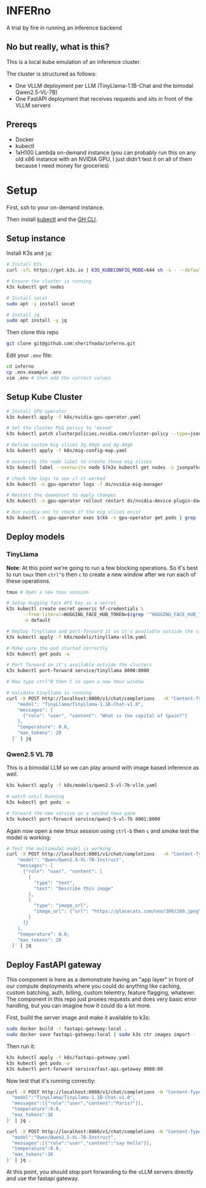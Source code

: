 # INFERno
A trial by fire in running an inference backend

## No but really, what is this?
This is a local kube emulation of an inference cluster.

The cluster is structured as follows: 
- One VLLM deployment per LLM (TinyLlama-1.1B-Chat and the bimodal Qwen2.5-VL-7B)
- One FastAPI deployment that receives requests and sits in front of the VLLM servers

## Prereqs
* Docker
* kubectl
* 1xH100 Lambda on-demand instance (you can probably run this on any old x86 instance with an NVIDIA GPU, I just didn't test it on all of them because I need money for groceries)


# Setup

First, ssh to your on-demand instance.

Then install [kubectl](https://kubernetes.io/docs/tasks/tools/install-kubectl-linux/#install-using-native-package-management) and the [GH CLI](https://github.com/cli/cli/blob/trunk/docs/install_linux.md).

## Setup instance

Install K3s and `jq`:
```bash
# Install K3s
curl -sfL https://get.k3s.io | K3S_KUBECONFIG_MODE=644 sh -s - --default-runtime=nvidia

# Ensure the cluster is running 
k3s kubectl get nodes

# Install socat
sudo apt -y install socat

# Install jq
sudo apt install -y jq
```

Then clone this repo
```bash
git clone git@github.com:sherifnada/inferno.git
```

Edit your `.env` file: 

```bash
cd inferno
cp .env.example .env
vim .env # then add the correct values
```

## Setup Kube Cluster

```bash
# Install GPU operator
k3s kubectl apply -f k8s/nvidia-gpu-operator.yaml

# Set the cluster MiG policy to 'mixed'
k3s kubectl patch clusterpolicies.nvidia.com/cluster-policy --type=json -p='[{"op":"replace","path":"/spec/mig/strategy","value":"mixed"}]'

# Define custom mig slices 3g.40gb and 4g.40gb
k3s kubectl apply -f k8s/mig-config-map.yaml

# overwrite the node label to create those mig slices
k3s kubectl label --overwrite node $(k3s kubectl get nodes -o jsonpath='{.items[0].metadata.name}') nvidia.com/mig.config=all-4g3g

# check the logs to see if it worked
k3s kubectl -n gpu-operator logs -f ds/nvidia-mig-manager

# Restart the daemonset to apply changes
k3s kubectl -n gpu-operator rollout restart ds/nvidia-device-plugin-daemonset

# Run nvidia-smi to check if the mig slices exist
k3s kubectl -n gpu-operator exec $(kk -n gpu-operator get pods | grep 'mig-manager' | awk '{print $1}') -t -- nvidia-smi -L
```

## Deploy models

### TinyLlama
**Note**: At this point we're going to run a few blocking operations. So it's best to run `tmux` then `ctrl^b` then `c` to create a new window after we run each of these operations.

```bash
tmux # Open a new tmux session

# Setup Hugging face API key as a secret
k3s kubectl create secret generic hf-credentials \
      --from-literal=HUGGING_FACE_HUB_TOKEN=$(grep '^HUGGING_FACE_HUB_TOKEN=' .env | cut -d '=' -f2-) \
      -n default

# Deploy Tinyllama and port-forward it so it's available outside the cluster
k3s kubectl apply -f k8s/models/tinyllama-vllm.yaml

# Make sure the pod started correctly
k3s kubectl get pods -w

# Port forward so it's available outside the clusters
k3s kubectl port-forward service/tinyllama 8000:8000

# Now type ctrl^B then C to open a new tmux window

# Validate tinyllama is running
curl -X POST http://localhost:8000/v1/chat/completions   -H "Content-Type: application/json"   -d '{
    "model": "TinyLlama/TinyLlama-1.1B-Chat-v1.0",
    "messages": [
      {"role": "user", "content": "What is the capital of Spain?"}
    ],
    "temperature": 0.0,
    "max_tokens": 20
  }' | jq
```

### Qwen2.5 VL 7B
This is a bimodal LLM so we can play around with image based inference as well.

```bash
k3s kubectl apply -f k8s/models/qwen2.5-vl-7b-vllm.yaml

# watch until Running
k3s kubectl get pods -w

# forward the new service on a second tmux pane
k3s kubectl port-forward service/qwen2-5-vl-7b 8001:8000
```

Again now open a new tmux session using `ctrl-b` then `c` and smoke test the model is working:

```bash
# Test the multimodal model is working
curl -X POST http://localhost:8001/v1/chat/completions   -H "Content-Type: application/json"   -d '{
    "model": "Qwen/Qwen2.5-VL-7B-Instruct",
    "messages": [
      {"role": "user", "content": [
        {
          "type": "text",
          "text": "Describe this image"
        }, 
        {
          "type": "image_url",
          "image_url": {"url": "https://placecats.com/neo/300/200.jpeg"}
        }
      ]}
    ],
    "temperature": 0.0,
    "max_tokens": 20
  }' | jq
```

## Deploy FastAPI gateway
This component is here as a demonstrate having an "app layer" in front of our compute deployments where you could do anything like caching, custom batching, auth, billing, custom telemtry, feature flagging, whatever. The component in this repo just proxies requests and does very basic error handling, but you can imagine how it could do a lot more.

First, build the server image and make it available to k3s: 
```bash
sudo docker build -t fastapi-gateway:local .
sudo docker save fastapi-gateway:local | sudo k3s ctr images import -
```

Then run it: 

```bash
k3s kubectl apply -f k8s/fastapi-gateway.yaml
k3s kubectl get pods -w
k3s kubectl port-forward service/fast-api-gateway 8080:80
```

Now test that it's running correctly: 

```bash
curl -X POST http://localhost:8080/v1/chat/completions -H "Content-Type: application/json" -d '{
  "model":"TinyLlama/TinyLlama-1.1B-Chat-v1.0",
  "messages":[{"role":"user","content":"Paris?"}],
  "temperature":0.0,
  "max_tokens":16
}' | jq .

curl -X POST http://localhost:8080/v1/chat/completions -H "Content-Type: application/json" -d '{
  "model":"Qwen/Qwen2.5-VL-7B-Instruct",
  "messages":[{"role":"user","content":"say hello"}],
  "temperature":0.0,
  "max_tokens":16
}' | jq .
```

At this point, you should stop port forwarding to the vLLM servers directly and use the fastapi gateway. 
